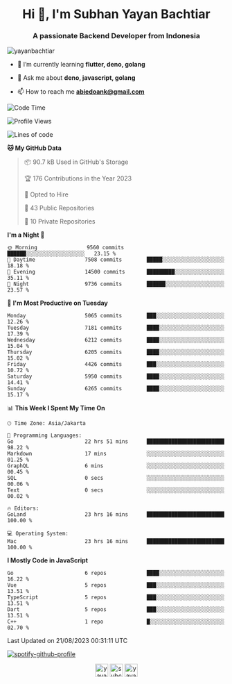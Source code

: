 <h1 align="center">Hi 👋, I'm Subhan Yayan Bachtiar</h1>
<h3 align="center">A passionate Backend Developer from Indonesia</h3>

<p align="left"> <img src="https://komarev.com/ghpvc/?username=yayanbachtiar" alt="yayanbachtiar" /> </p>

- 🌱 I’m currently learning **flutter, deno, golang**

- 💬 Ask me about **deno, javascript, golang**

- 📫 How to reach me **abiedoank@gmail.com**

<!--START_SECTION:waka-->
![Code Time](http://img.shields.io/badge/Code%20Time-5%2C738%20hrs%203%20mins-blue)

![Profile Views](http://img.shields.io/badge/Profile%20Views-0-blue)

![Lines of code](https://img.shields.io/badge/From%20Hello%20World%20I%27ve%20Written-45.2%20million%20lines%20of%20code-blue)

**🐱 My GitHub Data** 

> 📦 90.7 kB Used in GitHub's Storage 
 > 
> 🏆 176 Contributions in the Year 2023
 > 
> 💼 Opted to Hire
 > 
> 📜 43 Public Repositories 
 > 
> 🔑 10 Private Repositories 
 > 
**I'm a Night 🦉** 

```text
🌞 Morning                9560 commits        ██████░░░░░░░░░░░░░░░░░░░   23.15 % 
🌆 Daytime                7508 commits        █████░░░░░░░░░░░░░░░░░░░░   18.18 % 
🌃 Evening                14500 commits       █████████░░░░░░░░░░░░░░░░   35.11 % 
🌙 Night                  9736 commits        ██████░░░░░░░░░░░░░░░░░░░   23.57 % 
```
📅 **I'm Most Productive on Tuesday** 

```text
Monday                   5065 commits        ███░░░░░░░░░░░░░░░░░░░░░░   12.26 % 
Tuesday                  7181 commits        ████░░░░░░░░░░░░░░░░░░░░░   17.39 % 
Wednesday                6212 commits        ████░░░░░░░░░░░░░░░░░░░░░   15.04 % 
Thursday                 6205 commits        ████░░░░░░░░░░░░░░░░░░░░░   15.02 % 
Friday                   4426 commits        ███░░░░░░░░░░░░░░░░░░░░░░   10.72 % 
Saturday                 5950 commits        ████░░░░░░░░░░░░░░░░░░░░░   14.41 % 
Sunday                   6265 commits        ████░░░░░░░░░░░░░░░░░░░░░   15.17 % 
```


📊 **This Week I Spent My Time On** 

```text
🕑︎ Time Zone: Asia/Jakarta

💬 Programming Languages: 
Go                       22 hrs 51 mins      █████████████████████████   98.22 % 
Markdown                 17 mins             ░░░░░░░░░░░░░░░░░░░░░░░░░   01.25 % 
GraphQL                  6 mins              ░░░░░░░░░░░░░░░░░░░░░░░░░   00.45 % 
SQL                      0 secs              ░░░░░░░░░░░░░░░░░░░░░░░░░   00.06 % 
Text                     0 secs              ░░░░░░░░░░░░░░░░░░░░░░░░░   00.02 % 

🔥 Editors: 
GoLand                   23 hrs 16 mins      █████████████████████████   100.00 % 

💻 Operating System: 
Mac                      23 hrs 16 mins      █████████████████████████   100.00 % 
```

**I Mostly Code in JavaScript** 

```text
Go                       6 repos             ████░░░░░░░░░░░░░░░░░░░░░   16.22 % 
Vue                      5 repos             ███░░░░░░░░░░░░░░░░░░░░░░   13.51 % 
TypeScript               5 repos             ███░░░░░░░░░░░░░░░░░░░░░░   13.51 % 
Dart                     5 repos             ███░░░░░░░░░░░░░░░░░░░░░░   13.51 % 
C++                      1 repo              █░░░░░░░░░░░░░░░░░░░░░░░░   02.70 % 
```




 Last Updated on 21/08/2023 00:31:11 UTC
<!--END_SECTION:waka-->

[![spotify-github-profile](https://spotify-github-profile.vercel.app/api/view?uid=31qtu2k4v3mbxp7clcmm6imuqq6e&cover_image=true&theme=default&show_offline=false&bar_color=53b14f&bar_color_cover=true)](https://github.com/kittinan/spotify-github-profile)


<p align="center">
<a href="https://dev.to/yayanbachtiar" target="blank"><img align="center" src="https://cdn.jsdelivr.net/npm/simple-icons@3.0.1/icons/dev-dot-to.svg" alt="yayanbachtiar" height="30" width="30" /></a>
<a href="https://linkedin.com/in/subchanyayanbachtiar" target="blank"><img align="center" src="https://cdn.jsdelivr.net/npm/simple-icons@3.0.1/icons/linkedin.svg" alt="subchanyayanbachtiar" height="30" width="30" /></a>
<a href="https://codesandbox.com/yayanbachtiar" target="blank"><img align="center" src="https://cdn.jsdelivr.net/npm/simple-icons@3.0.1/icons/codesandbox.svg" alt="yayanbachtiar" height="30" width="30" /></a>
</p>
